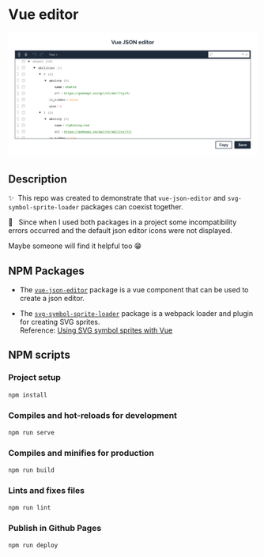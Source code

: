 # Vue editor

![Vue editor](./README/images/vue-editor.jpg)

## Description

✨&nbsp; This repo was created to demonstrate that `vue-json-editor` and `svg-symbol-sprite-loader` packages can coexist together.

🐛 &nbsp; Since when I used both packages in a project some incompatibility errors occurred and the default json editor icons were not displayed.

Maybe someone will find it helpful too 😁

## NPM Packages

- The [`vue-json-editor`](https://www.npmjs.com/package/vue-json-editor) package is a vue component that can be used to create a json editor.

- The [`svg-symbol-sprite-loader`](https://www.npmjs.com/package/svg-symbol-sprite-loader) package is a webpack loader and plugin for creating SVG sprites.  
Reference: [Using SVG symbol sprites with Vue](https://stefan-dietz.eu/vue-svg-symbol-sprites.html)

## NPM scripts

### Project setup

```bash
npm install
```

### Compiles and hot-reloads for development

```bash
npm run serve
```

### Compiles and minifies for production

```bash
npm run build
```

### Lints and fixes files

```bash
npm run lint
```

### Publish in Github Pages

```bash
npm run deploy
```
